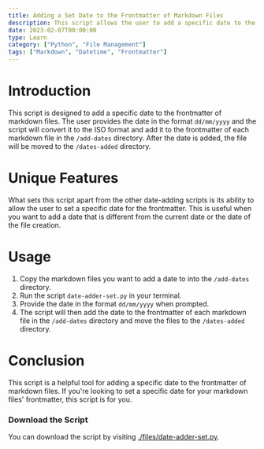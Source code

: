 ```yaml
---
title: Adding a Set Date to the Frontmatter of Markdown Files
description: This script allows the user to add a specific date to the frontmatter of markdown files in a directory.
date: 2023-02-07T00:00:00
type: Learn
category: ["Python", "File Management"]
tags: ["Markdown", "Datetime", "Frontmatter"]
---
```


# Introduction

This script is designed to add a specific date to the frontmatter of markdown files. The user provides the date in the format `dd/mm/yyyy` and the script will convert it to the ISO format and add it to the frontmatter of each markdown file in the `/add-dates` directory. After the date is added, the file will be moved to the `/dates-added` directory.

# Unique Features

What sets this script apart from the other date-adding scripts is its ability to allow the user to set a specific date for the frontmatter. This is useful when you want to add a date that is different from the current date or the date of the file creation.

# Usage

1. Copy the markdown files you want to add a date to into the `/add-dates` directory.
2. Run the script `date-adder-set.py` in your terminal.
3. Provide the date in the format `dd/mm/yyyy` when prompted.
4. The script will then add the date to the frontmatter of each markdown file in the `/add-dates` directory and move the files to the `/dates-added` directory.

# Conclusion

This script is a helpful tool for adding a specific date to the frontmatter of markdown files. If you're looking to set a specific date for your markdown files' frontmatter, this script is for you.

### Download the Script

You can download the script by visiting [./files/date-adder-set.py](./files/date-adder-set.py).

